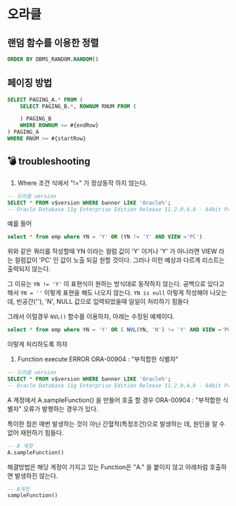 # 오라클

## 랜덤 함수를 이용한 정렬

```sql
ORDER BY DBMS_RANDOM.RANDOM()
```

## 페이징 방법

```sql
SELECT PAGING_A.* FROM (
    SELECT PAGING_B.*, ROWNUM RNUM FROM (

    ) PAGING_B
    WHERE ROWNUM <= #{endRow}
) PAGING_A
WHERE RNUM >= #{startRow}
```

## :bomb: troubleshooting

1. Where 조건 식에서 "!=" 가 정상동작 하지 않는다.
```sql
-- 오라클 version
SELECT * FROM v$version WHERE banner LIKE 'Oracle%';
-- Oracle Database 11g Enterprise Edition Release 11.2.0.4.0 - 64bit Production
```

예를 들어

```sql
select * from emp where YN = 'Y' OR (YN != 'Y' AND VIEW ='PC')
```

위와 같은 쿼리를 작성할때 YN 이라는 컬럼 값이 'Y' 이거나 'Y' 가 아니라면 VIEW 라는 컬럼값이 'PC' 인 값이 노출 되길 원할 것이다.  그러나 이런 예상과 다르게 리스트는 출력되지 않는다.

그 이유는  `YN != 'Y'` 이 표현식이 원하는 방식대로 동작하지 않는다. 공백으로 있다고 해서 `YN = ''` 이렇게 표현을 해도 나오지 않는다.
`YN is null` 이렇게 작성해야 나오는데, 빈공간(''), 'N', NULL 값으로 입력되었을때 일일이 처리하기 힘들다

그래서 이럴경우 `NVL()` 함수를 이용하자, 아래는 수정된 예제이다.
```sql
select * from emp where YN = 'Y' OR ( NVL(YN, 'N') != 'Y' AND VIEW ='PC')
```
이렇게 처리하도록 하자

1. Function execute ERROR ORA-00904 : "부적합한 식별자"  
```sql
-- 오라클 version
SELECT * FROM v$version WHERE banner LIKE 'Oracle%';
-- Oracle Database 11g Enterprise Edition Release 11.2.0.4.0 - 64bit Production
```
A 계정에서 A.sampleFunction() 을 만들어 호출 할 경우 ORA-00904 : "부적합한 식별자" 오류가 발행하는 경우가 있다.

특이한 점은 매번 발생하는 것이 아닌 간혈적(특정조건)으로 발생하는 데, 원인을 알 수 없어 재현하기 힘들다.
```sql
-- A 계정
A.sampleFunction()  
```

해결방법은 해당 계정이 가지고 있는 Function은 "A." 을 붙이지 않고 아래처럼 호출하면 발생하진 않는다. 
```sql
-- A계정
sampleFunction()
```
